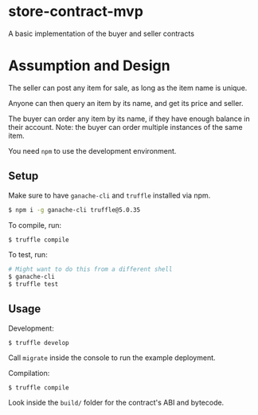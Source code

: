 # store-contract-mvp

A basic implementation of the buyer and seller contracts

# Assumption and Design

The seller can post any item for sale, as long as the item name is unique.

Anyone can then query an item by its name, and get its price and seller.

The buyer can order any item by its name, if they have enough balance in their account. Note: the buyer can order multiple instances of the same item.

You need `npm` to use the development environment.

## Setup

Make sure to have `ganache-cli` and `truffle` installed via npm.

```bash
$ npm i -g ganache-cli truffle@5.0.35
```

To compile, run:

```bash
$ truffle compile
```

To test, run:

```bash
# Might want to do this from a different shell
$ ganache-cli
$ truffle test
```

## Usage

Development:

```
$ truffle develop
```

Call `migrate` inside the console to run the example deployment.

Compilation:

```
$ truffle compile
```

Look inside the `build/` folder for the contract's ABI and bytecode.
